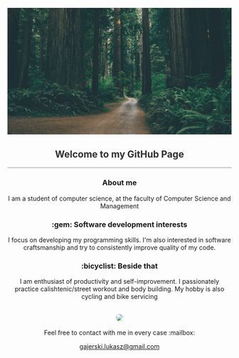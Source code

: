 
<div style="opacity:0.9">

![](assets/images/background.jpg)
<h2 style="text-align: center"> Welcome to my GitHub Page </h2>
</div>

<hr style="opacity:0.5">

<h3 align="center"> About me </h3>

<p style="text-align: center">
I am a student of computer science, at the faculty of Computer Science and Management 
</p>

<h3 style="text-align: center"> :gem: Software development interests </h3>
<p style="text-align: center">
I focus on developing my programming skills. I'm also interested in software craftsmanship and try to consistently improve quality of my code.
</p>

<h3 style="text-align: center"> :bicyclist: Beside that </h3>
<p style="text-align: center">
I am enthusiast of productivity and self-improvement. I passionately practice calishtenic/street workout and body building. My hobby is also cycling and bike servicing
</p>
<br>
<div style="text-align:center">
<img src="https://avatars0.githubusercontent.com/u/44710226?s=460&v=4"  width="100px;" style="border-radius:50px;">
</div>
<div style="text-align:center">
<p style="text-align: center">
Feel free to contact with me in every case :mailbox:

gajerski.lukasz@gmail.com
</p>
</div>
